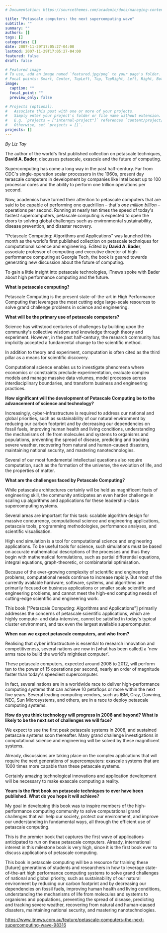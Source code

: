 ```yaml
---
# Documentation: https://sourcethemes.com/academic/docs/managing-content/

title: "Petascale computers: the next supercomputing wave"
subtitle: ""
summary: ""
authors: []
tags: []
categories: []
date: 2007-11-29T17:05:27-04:00
lastmod: 2007-11-29T17:05:27-04:00
featured: false
draft: false

# Featured image
# To use, add an image named `featured.jpg/png` to your page's folder.
# Focal points: Smart, Center, TopLeft, Top, TopRight, Left, Right, BottomLeft, Bottom, BottomRight.
image:
  caption: ""
  focal_point: ""
  preview_only: false

# Projects (optional).
#   Associate this post with one or more of your projects.
#   Simply enter your project's folder or file name without extension.
#   E.g. `projects = ["internal-project"]` references `content/project/deep-learning/index.md`.
#   Otherwise, set `projects = []`.
projects: []
---
```


*By Liz Tay*

The author of the world's first published collection on petascale techniques, **David A. Bader**, discusses petascale, exascale and the future of computing.

Supercomputing has come a long way in the past half-century. Far from CDC's single-operation scalar processors in the 1960s, present day terascale computers in development by companies like Intel boast up to 100 processor cores and the ability to perform one trillion operations per second.

Now, academics have turned their attention to petascale computers that are said to be capable of performing one quadrillion – that's *one million billion* – operations per second. Running at nearly ten times the speed of today's fastest supercomputers, petascale computing is expected to open the doors to solving global challenges such as environmental sustainability, disease prevention, and disaster recovery.

"Petascale Computing: Algorithms and Applications" was launched this month as the world's first published collection on petascale techniques for computational science and engineering. Edited by **David A. Bader**, associate professor of computing and executive director of high-performance computing at Georgia Tech, the book is geared towards generating new discussion about the future of computing.

To gain a little insight into petascale technologies, iTnews spoke with Bader about high performance computing and the future.

**What is petascale computing?**

Petascale Computing is the present state-of-the-art in High Performance Computing that leverages the most cutting edge large-scale resources to solve grand challenge problems in science and engineering.

**What will be the primary use of petascale computers?**

Science has withstood centuries of challenges by building upon the community's collective wisdom and knowledge through theory and experiment. However, in the past half-century, the research community has implicitly accepted a fundamental change to the scientific method.

In addition to theory and experiment, computation is often cited as the third pillar as a means for scientific discovery.

Computational science enables us to investigate phenomena where economics or constraints preclude experimentation, evaluate complex models and manage massive data volumes, model processes across interdisciplinary boundaries, and transform business and engineering practices.

**How significant will the development of Petascale Computing be to the advancement of science and technology?**

Increasingly, cyber-infrastructure is required to address our national and global priorities, such as sustainability of our natural environment by reducing our carbon footprint and by decreasing our dependencies on fossil fuels, improving human health and living conditions, understanding the mechanisms of life from molecules and systems to organisms and populations, preventing the spread of disease, predicting and tracking severe weather, recovering from natural and human-caused disasters, maintaining national security, and mastering nanotechnologies.

Several of our most fundamental intellectual questions also require computation, such as the formation of the universe, the evolution of life, and the properties of matter.

**What are the challenges faced by Petascale Computing?**

While petascale architectures certainly will be held as magnificent feats of engineering skill, the community anticipates an even harder challenge in scaling up algorithms and applications for these leadership-class supercomputing systems.

Several areas are important for this task: scalable algorithm design for massive concurrency, computational science and engineering applications, petascale tools, programming methodologies, performance analyses, and scientific visualisation.

High end simulation is a tool for computational science and engineering applications. To be useful tools for science, such simulations must be based on accurate mathematical descriptions of the processes and thus they begin with mathematical formulations, such as partial differential equations, integral equations, graph-theoretic, or combinatorial optimisation.

Because of the ever-growing complexity of scientific and engineering problems, computational needs continue to increase rapidly. But most of the currently available hardware, software, systems, and algorithms are primarily focused on business applications or smaller scale scientific and engineering problems, and cannot meet the high-end computing needs of cutting-edge scientific and engineering work.

This book ["Petascale Computing: Algorithms and Applications"] primarily addresses the concerns of petascale scientific applications, which are highly compute- and data-intensive, cannot be satisfied in today's typical cluster environment, and tax even the largest available supercomputer.

**When can we expect petascale computers, and who from?**

Realising that cyber infrastructure is essential to research innovation and competitiveness, several nations are now in [what has been called] a 'new arms race to build the world's mightiest computer'.

These petascale computers, expected around 2008 to 2012, will perform ten to the power of 15 operations per second, nearly an order of magnitude faster than today's speediest supercomputer.

In fact, several nations are in a worldwide race to deliver high-performance computing systems that can achieve 10 petaflops or more within the next five years. Several leading computing vendors, such as IBM, Cray, Dawning, NEC, Sun Microsystems, and others, are in a race to deploy petascale computing systems.

**How do you think technology will progress in 2008 and beyond? What is likely to be the next set of challenges we will face?**

We expect to see the first peak petascale systems in 2008, and sustained petascale systems soon thereafter. Many grand challenge investigations in computational science and engineering will be solved by these magnificent systems.

Already, discussions are taking place on the complex applications that will require the next generations of supercomputers: exascale systems that are 1000 times more capable than these petascale systems.

Certainly amazing technological innovations and application development will be necessary to make exascale computing a reality.

**Yours is the first book on petascale techniques to ever have been published. What do you hope it will achieve?**

My goal in developing this book was to inspire members of the high-performance computing community to solve computational grand challenges that will help our society, protect our environment, and improve our understanding in fundamental ways, all through the efficient use of petascale computing.

This is the premier book that captures the first wave of applications anticipated to run on these petascale computers. Already, international interest in this milestone book is very high, since it is the first book ever to discuss applications of petascale computing.

This book in petascale computing will be a resource for training these [future] generations of students and researchers in how to leverage state-of-the-art high performance computing systems to solve grand challenges of national and global priority, such as sustainability of our natural environment by reducing our carbon footprint and by decreasing our dependencies on fossil fuels, improving human health and living conditions, understanding the mechanisms of life from molecules and systems to organisms and populations, preventing the spread of disease, predicting and tracking severe weather, recovering from natural and human-caused disasters, maintaining national security, and mastering nanotechnologies.

https://www.itnews.com.au/feature/petascale-computers-the-next-supercomputing-wave-98316
